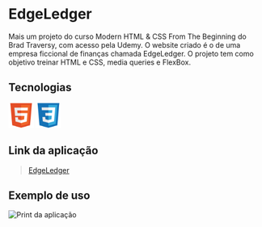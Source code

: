 # EdgeLedger 

Mais um projeto do curso Modern HTML & CSS From The Beginning do Brad Traversy, com acesso pela Udemy. O website criado é o de uma empresa ficcional de finanças chamada EdgeLedger. O projeto tem como objetivo treinar HTML e CSS, media queries e FlexBox. 

## Tecnologias

[<img src="https://raw.githubusercontent.com/devicons/devicon/master/icons/html5/html5-original.svg" width="50">](https://www.w3schools.com/html/)
[<img src="https://raw.githubusercontent.com/devicons/devicon/master/icons/css3/css3-original.svg" width="50">](https://www.w3schools.com/css/)

## Link da aplicação
> <a href="https://crisnzx.github.io/cursohtmlcss-edgeledger/" target="_blank" >EdgeLedger</a>
> 
## Exemplo de uso

<img src="https://i.imgur.com/lqBySoq.png" alt="Print da aplicação" >
